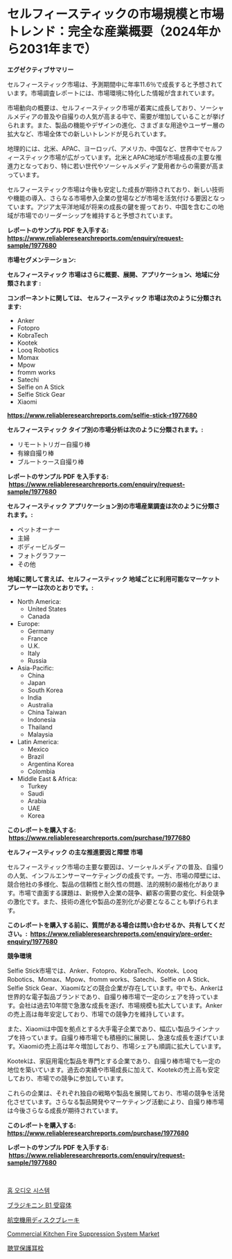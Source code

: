 <p><h1>セルフィースティックの市場規模と市場トレンド：完全な産業概要（2024年から2031年まで）</h1></p><p><strong>エグゼクティブサマリー</strong></p>
<p><p>セルフィースティック市場は、予測期間中に年率11.6％で成長すると予想されています。市場調査レポートには、市場環境に特化した情報が含まれています。</p><p>市場動向の概要は、セルフィースティック市場が着実に成長しており、ソーシャルメディアの普及や自撮りの人気が高まる中で、需要が増加していることが挙げられます。また、製品の機能やデザインの進化、さまざまな用途やユーザー層の拡大など、市場全体での新しいトレンドが見られています。</p><p>地理的には、北米、APAC、ヨーロッパ、アメリカ、中国など、世界中でセルフィースティック市場が広がっています。北米とAPAC地域が市場成長の主要な推進力となっており、特に若い世代やソーシャルメディア愛用者からの需要が高まっています。</p><p>セルフィースティック市場は今後も安定した成長が期待されており、新しい技術や機能の導入、さらなる市場参入企業の登場などが市場を活気付ける要因となっています。アジア太平洋地域が将来の成長の鍵を握っており、中国を含むこの地域が市場でのリーダーシップを維持すると予想されています。</p></p>
<p><strong>レポートのサンプル PDF を入手する: <a href="https://www.reliableresearchreports.com/enquiry/request-sample/1977680">https://www.reliableresearchreports.com/enquiry/request-sample/1977680</a></strong></p>
<p><strong>市場セグメンテーション:</strong></p>
<p><strong> セルフィースティック 市場はさらに概要、展開、アプリケーション、地域に分類されます :</strong></p>
<p><strong>コンポーネントに関しては、 セルフィースティック 市場は次のように分類されます: &nbsp;</strong></p>
<p><ul><li>Anker</li><li>Fotopro</li><li>KobraTech</li><li>Kootek</li><li>Looq Robotics</li><li>Momax</li><li>Mpow</li><li>fromm works</li><li>Satechi</li><li>Selfie on A Stick</li><li>Selfie Stick Gear</li><li>Xiaomi</li></ul></p>
<p><strong><a href="https://www.reliableresearchreports.com/selfie-stick-r1977680">https://www.reliableresearchreports.com/selfie-stick-r1977680</a></strong></p>
<p><strong> セルフィースティック タイプ別の市場分析は次のように分類されます。:</strong></p>
<p><ul><li>リモートトリガー自撮り棒</li><li>有線自撮り棒</li><li>ブルートゥース自撮り棒</li></ul></p>
<p><strong>レポートのサンプル PDF を入手する: &nbsp;<a href="https://www.reliableresearchreports.com/enquiry/request-sample/1977680">https://www.reliableresearchreports.com/enquiry/request-sample/1977680</a></strong></p>
<p><strong> セルフィースティック アプリケーション別の市場産業調査は次のように分類されます。:</strong></p>
<p><ul><li>ペットオーナー</li><li>主婦</li><li>ボディービルダー</li><li>フォトグラファー</li><li>その他</li></ul></p>
<p><strong>地域に関して言えば、セルフィースティック 地域ごとに利用可能なマーケットプレーヤーは次のとおりです。:</strong></p>
<p><ul>
    <li>
        North America:
        <ul>
            <li>United States</li>
            <li>Canada</li>
        </ul>
    </li>
    <li>
        Europe:
        <ul>
            <li>Germany</li>
            <li>France</li>
            <li>U.K.</li>
            <li>Italy</li>
            <li>Russia</li>
        </ul>
    </li>
    <li>
        Asia-Pacific:
        <ul>
            <li>China</li>
            <li>Japan</li>
            <li>South Korea</li>
            <li>India</li>
            <li>Australia</li>
            <li>China Taiwan</li>
            <li>Indonesia</li>
            <li>Thailand</li>
            <li>Malaysia</li>
        </ul>
    </li>
    <li>
        Latin America:
        <ul>
            <li>Mexico</li>
            <li>Brazil</li>
            <li>Argentina Korea</li>
            <li>Colombia</li>
        </ul>
    </li>
    <li>
        Middle East & Africa:
        <ul>
            <li>Turkey</li>
            <li>Saudi</li>
            <li>Arabia</li>
            <li>UAE</li>
            <li>Korea</li>
        </ul>
    </li>
    </ul></p>
<p><strong>このレポートを購入する: &nbsp;<a href="https://www.reliableresearchreports.com/purchase/1977680">https://www.reliableresearchreports.com/purchase/1977680</a></strong></p>
<p><strong>セルフィースティック の主な推進要因と障壁 市場</strong></p>
<p><p>セルフィースティック市場の主要な要因は、ソーシャルメディアの普及、自撮りの人気、インフルエンサーマーケティングの成長です。一方、市場の障壁には、競合他社の多様化、製品の信頼性と耐久性の問題、法的規制の厳格化があります。市場で直面する課題は、新規参入企業の競争、顧客の需要の変化、料金競争の激化です。また、技術の進化や製品の差別化が必要となることも挙げられます。</p></p>
<p><strong>このレポートを購入する前に、質問がある場合は問い合わせるか、共有してください。:&nbsp; <a href="https://www.reliableresearchreports.com/enquiry/pre-order-enquiry/1977680">https://www.reliableresearchreports.com/enquiry/pre-order-enquiry/1977680</a></strong></p>
<p><strong>競争環境</strong></p>
<p><p>Selfie Stick市場では、Anker、Fotopro、KobraTech、Kootek、Looq Robotics、Momax、Mpow、fromm works、Satechi、Selfie on A Stick、Selfie Stick Gear、Xiaomiなどの競合企業が存在しています。中でも、Ankerは世界的な電子製品ブランドであり、自撮り棒市場で一定のシェアを持っています。会社は過去10年間で急激な成長を遂げ、市場規模も拡大しています。Ankerの売上高は毎年安定しており、市場での競争力を維持しています。</p><p>また、Xiaomiは中国を拠点とする大手電子企業であり、幅広い製品ラインナップを持っています。自撮り棒市場でも積極的に展開し、急速な成長を遂げています。Xiaomiの売上高は年々増加しており、市場シェアも順調に拡大しています。</p><p>Kootekは、家庭用電化製品を専門とする企業であり、自撮り棒市場でも一定の地位を築いています。過去の実績や市場成長に加えて、Kootekの売上高も安定しており、市場での競争に参加しています。</p><p>これらの企業は、それぞれ独自の戦略や製品を展開しており、市場の競争を活発化させています。さらなる製品開発やマーケティング活動により、自撮り棒市場は今後さらなる成長が期待されています。</p></p>
<p><strong>このレポートを購入する: &nbsp; <a href="https://www.reliableresearchreports.com/purchase/1977680">https://www.reliableresearchreports.com/purchase/1977680</a></strong></p>
<p><strong>レポートのサンプル PDF を入手する: &nbsp;<a href="https://www.reliableresearchreports.com/enquiry/request-sample/1977680">https://www.reliableresearchreports.com/enquiry/request-sample/1977680</a></strong><strong></strong></p>
<p>&nbsp;</p>
<p><p><a href="https://medium.com/@felipegrrady654556/2024%EB%85%84%EB%B6%80%ED%84%B0-2031%EB%85%84%EA%B9%8C%EC%A7%80-%EC%98%88%EC%83%81%EB%90%98%EB%8A%94-%ED%99%88-%EC%98%A4%EB%94%94%EC%98%A4-%EC%8B%9C%EC%8A%A4%ED%85%9C-%EC%8B%9C%EC%9E%A5-%EB%8F%99%ED%96%A5-%EB%B0%8F-%EC%8B%9C%EC%9E%A5-%EB%B6%84%EC%84%9D-9a717bf880d9">홈 오디오 시스템</a></p><p><a href="https://medium.com/@abdielkilback/%E3%83%96%E3%83%A9%E3%82%B8%E3%82%AD%E3%83%8B%E3%83%B3b1%E3%83%AC%E3%82%BB%E3%83%97%E3%82%BF%E3%83%BC%E5%B8%82%E5%A0%B4%E8%AA%BF%E6%9F%BB%E3%83%AC%E3%83%9D%E3%83%BC%E3%83%88-%E3%81%9D%E3%81%AE%E6%AD%B4%E5%8F%B2%E3%81%A82031%E5%B9%B4%E3%81%BE%E3%81%A7%E3%81%AE%E4%BA%88%E6%B8%AC-093c5a713925">ブラジキニン B1 受容体</a></p><p><a href="https://github.com/TerrellConn/Market-Research-Report-List-1/blob/main/934427748765.md">航空機用ディスクブレーキ</a></p><p><a href="https://view.publitas.com/reportprime-1/analyzing-commercial-kitchen-fire-suppression-system-market-global-industry-perspective-and-forecast-2024-to-2031/">Commercial Kitchen Fire Suppression System Market</a></p><p><a href="https://github.com/schmahlson/Market-Research-Report-List-1/blob/main/387106648764.md">聴覚保護耳栓</a></p></p>